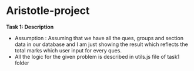 # Aristotle-project
**Task 1: Description**
- Assumption : Assuming that we have all the ques, groups and section data in our database and I am just showing the result which reflects the total marks which user input for every ques.
- All the logic for the given problem is described in utils.js file of task1 folder
